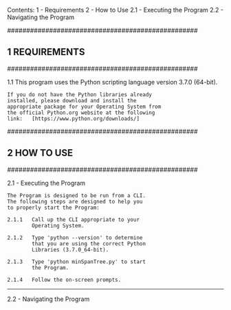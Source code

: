 Contents:
	1 - Requirements
	2 - How to Use
		2.1 - Executing the Program
		2.2 - Navigating the Program

##################################################
##	1	REQUIREMENTS							##
##################################################

1.1
	This program uses the Python scripting language
	version 3.7.0 (64-bit).

	If you do not have the Python libraries already
	installed, please download and install the
	appropriate package for your Operating System from
	the official Python.org website at the following
	link:	[https://www.python.org/downloads/]

##################################################
##	2	HOW TO USE								##
##################################################

2.1 - Executing the Program
	
	The Program is designed to be run from a CLI.
	The following steps are designed to help you
	to properly start the Program:

	2.1.1	Call up the CLI appropriate to your
			Operating System.
		
	2.1.2	Type 'python --version' to determine
			that you are using the correct Python
			Libraries (3.7.0_64-bit).
		
	2.1.3	Type 'python minSpanTree.py' to start
			the Program.

	2.1.4	Follow the on-screen prompts.

--------------------------------------------------

2.2 - Navigating the Program
